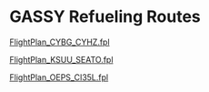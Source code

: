 # GASSY Refueling Routes

[FlightPlan_CYBG_CYHZ.fpl](GASSY%20Refueling%20Routes.assets/FlightPlan_CYBG_CYHZ.fpl)

[FlightPlan_KSUU_SEATO.fpl](GASSY%20Refueling%20Routes.assets/FlightPlan_KSUU_SEATO.fpl)

[FlightPlan_OEPS_CI35L.fpl](GASSY%20Refueling%20Routes.assets/FlightPlan_OEPS_CI35L.fpl)


